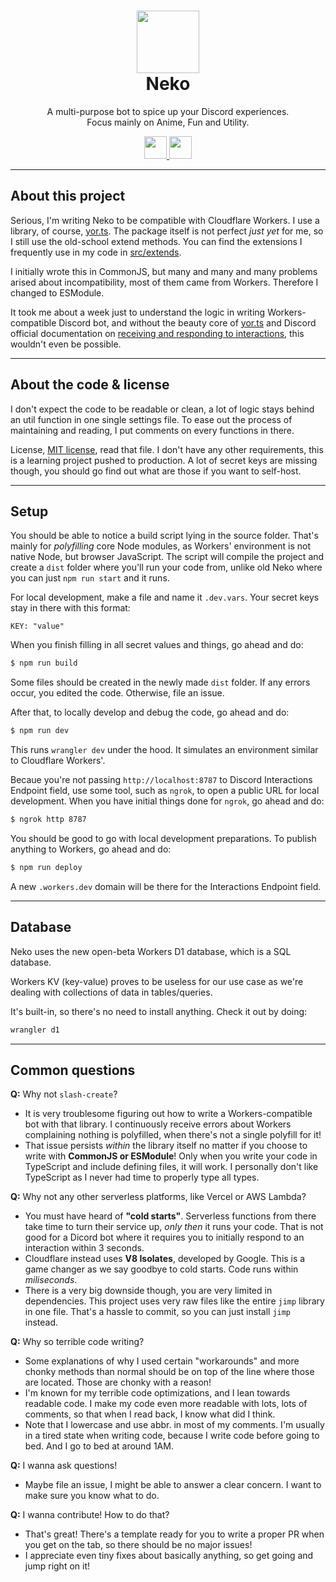 <h1 align="center"><img src='https://cdn.discordapp.com/avatars/704992714109878312/fd49d4d9006710f8b9b5bdc027e6440a.png?size=128' height='100'><br>Neko</br></h1>
<p align="center">A multi-purpose bot to spice up your Discord experiences.<br>Focus mainly on Anime, Fun and Utility.</br></p>
<p align="center">
  <a href="https://forthebadge.com/">
    <img src="https://i.imgur.com/JJkdjKu.png" height="36"/>
  </a>
  <a href="https://workers.cloudflare.com/">
    <img src="https://i.imgur.com/WWKxNLN.png" height="36"/>
  </a>
</p>

---
## About this project

Serious, I'm writing Neko to be compatible with Cloudflare Workers. I use a library, of course, [yor.ts](https://github.com/OreOreki/yor.ts). The package itself is not perfect *just yet* for me, so I still use the old-school extend methods. You can find the extensions I frequently use in my code in [src/extends](/src/extends/).

I initially wrote this in CommonJS, but many and many and many problems arised about incompatibility, most of them came from Workers. Therefore I changed to ESModule.

It took me about a week just to understand the logic in writing Workers-compatible Discord bot, and without the beauty core of [yor.ts](https://github.com/OreOreki/yor.ts) and Discord official documentation on [receiving and responding to interactions](https://discord.com/developers/docs/interactions/receiving-and-responding), this wouldn't even be possible.

---

## About the code & license

I don't expect the code to be readable or clean, a lot of logic stays behind an util function in one single settings file. To ease out the process of maintaining and reading, I put comments on every functions in there.

License, [MIT license](), read that file. I don't have any other requirements, this is a learning project pushed to production. A lot of secret keys are missing though, you should go find out what are those if you want to self-host.

---

## Setup

You should be able to notice a build script lying in the source folder. That's mainly for *polyfilling* core Node modules, as Workers' environment is not native Node, but browser JavaScript. The script will compile the project and create a `dist` folder where you'll run your code from, unlike old Neko where you can just `npm run start` and it runs.

For local development, make a file and name it `.dev.vars`. Your secret keys stay in there with this format:

```
KEY: "value"
```

When you finish filling in all secret values and things, go ahead and do:

```bash
$ npm run build
```

Some files should be created in the newly made `dist` folder. If any errors occur, you edited the code. Otherwise, file an issue.

After that, to locally develop and debug the code, go ahead and do:

```bash
$ npm run dev
```

This runs `wrangler dev` under the hood. It simulates an environment similar to Cloudflare Workers'.

Becaue you're not passing `http://localhost:8787` to Discord Interactions Endpoint field, use some tool, such as `ngrok`, to open a public URL for local development. When you have initial things done for `ngrok`, go ahead and do:

```bash
$ ngrok http 8787
```

You should be good to go with local development preparations. To publish anything to Workers, go ahead and do:

```bash
$ npm run deploy
```

A new `.workers.dev` domain will be there for the Interactions Endpoint field.

---
## Database

Neko uses the new open-beta Workers D1 database, which is a SQL database.

Workers KV (key-value) proves to be useless for our use case as we're dealing with collections of data in tables/queries.

It's built-in, so there's no need to install anything. Check it out by doing:
```bash
wrangler d1
```

---
## Common questions

**Q:** Why not `slash-create`?

- It is very troublesome figuring out how to write a Workers-compatible bot with that library. I continuously receive errors about Workers complaining nothing is polyfilled, when there's not a single polyfill for it!
- That issue persists *within* the library itself no matter if you choose to write with **CommonJS or ESModule**! Only when you write your code in TypeScript and include defining files, it will work. I personally don't like TypeScript as I never had time to properly type all types.

**Q:** Why not any other serverless platforms, like Vercel or AWS Lambda?

- You must have heard of **"cold starts"**. Serverless functions from there take time to turn their service up, *only then* it runs your code. That is not good for a Dicord bot where it requires you to initially respond to an interaction within 3 seconds.
- Cloudflare instead uses **V8 Isolates**, developed by Google. This is a game changer as we say goodbye to cold starts. Code runs within *miliseconds*.
- There is a very big downside though, you are very limited in dependencies. This project uses very raw files like the entire `jimp` library in one file. That's a hassle to commit, so you can just install `jimp` instead.

**Q:** Why so terrible code writing?

- Some explanations of why I used certain "workarounds" and more chonky methods than normal should be on top of the line where those are located. Those are chonky with a reason!
- I'm known for my terrible code optimizations, and I lean towards readable code. I make my code even more readable with lots, lots of comments, so that when I read back, I know what did I think.
- Note that I lowercase and use abbr. in most of my comments. I'm usually in a tired state when writing code, because I write code before going to bed. And I go to bed at around 1AM.

**Q:** I wanna ask questions!

- Maybe file an issue, I might be able to answer a clear concern. I want to make sure you know what to do.

**Q:** I wanna contribute! How to do that?

- That's great! There's a template ready for you to write a proper PR when you get on the tab, so there should be no major issues!
- I appreciate even tiny fixes about basically anything, so get going and jump right on it!